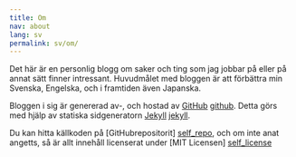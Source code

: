 ```yaml
---
title: Om
nav: about
lang: sv
permalink: sv/om/
---
```


Det här är en personlig blogg om saker och ting som jag jobbar på eller på annat sätt finner intressant. Huvudmålet med bloggen är att förbättra min Svenska, Engelska, och i framtiden även Japanska.

Bloggen i sig är genererad av-, och hostad av [GitHub] [github]. Detta görs med hjälp av statiska sidgeneratorn [Jekyll] [jekyll].

Du kan hitta källkoden på [GitHubrepositorit] [self_repo], och om inte anat angetts, så är allt innehåll licenserat under [MIT Licensen] [self_license]

[github]: https://github.com
[jekyll]: http://jekyllrb.com
[self_repo]: https://github.com/Hexagenic/Hexagenic.github.io
[self_license]: https://github.com/Hexagenic/hexagenic.github.io/blob/master/LICENSE
